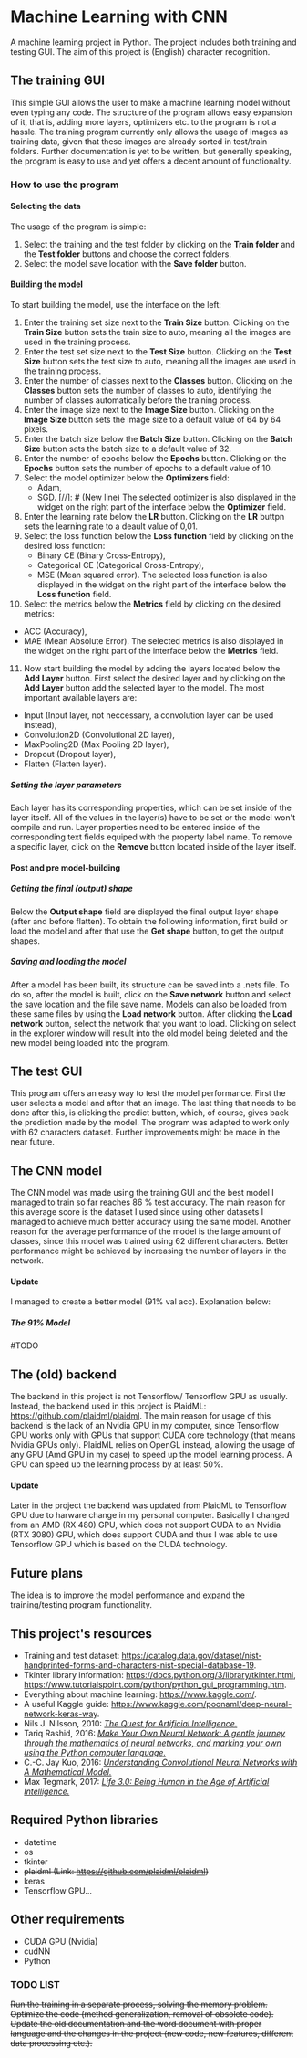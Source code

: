 # Machine Learning with CNN

A machine learning project in Python.
The project includes both training and testing GUI.
The aim of this project is (English) character recognition.

## The training GUI
This simple GUI allows the user to make a machine learning model without even typing any code.
The structure of the program allows easy expansion of it, that is, adding more layers, optimizers etc. to the program
is not a hassle. The training program currently only allows the usage of images as training data, given that these images
are already sorted in test/train folders. Further documentation is yet to be written, but generally speaking, the
program is easy to use and yet offers a decent amount of functionality.
### How to use the program
#### Selecting the data
The usage of the program is simple:
1. Select the training and the test folder by clicking on the **Train folder** and the **Test folder** buttons and choose the correct folders.
2. Select the model save location with the **Save folder** button.
#### Building the model
To start building the model, use the interface on the left:
1. Enter the training set size next to the **Train Size** button. Clicking on the **Train Size** button sets the train size to auto, meaning all the images are used in the training process.
2. Enter the test set size next to the **Test Size** button. Clicking on the **Test Size** button sets the test size to auto, meaning all the images are used in the training process.
3. Enter the number of classes next to the **Classes** button. Clicking on the **Classes** button sets the number of classes to auto, identifying the number of classes automatically before the training process.
4. Enter the image size next to the **Image Size** button. Clicking on the **Image Size** button sets the image size to a default value of 64 by 64 pixels.
5. Enter the batch size below the **Batch Size** button. Clicking on the **Batch Size** button sets the batch size to a default value of 32.
6. Enter the number of epochs below the **Epochs** button. Clicking on the **Epochs** button sets the number of epochs to a default value of 10.
7. Select the model optimizer below the **Optimizers** field:
   * Adam,
   * SGD.
[//]: # (New line)
   The selected optimizer is also displayed in the widget on the right part of the interface below the **Optimizer** field.
8. Enter the learning rate below the **LR** button. Clicking on the **LR** buttpn sets the learning rate to a deault value of 0,01.
9. Select the loss function below the **Loss function** field by clicking on the desired loss function:
   * Binary CE (Binary Cross-Entropy),
   * Categorical CE (Categorical Cross-Entropy),
   * MSE (Mean squared error).
   The selected loss function is also displayed in the widget on the right part of the interface below the **Loss function** field.
10. Select the metrics below the **Metrics** field by clicking on the desired metrics:
   * ACC (Accuracy),
   * MAE (Mean Absolute Error).
   The selected metrics is also displayed in the widget on the right part of the interface below the **Metrics** field.
11. Now start building the model by adding the layers located below the **Add Layer** button. First select the desired layer and by clicking on the **Add Layer** button add the selected layer to the model. The most important available layers are:
   * Input (Input layer, not neccessary, a convolution layer can be used instead),
   * Convolution2D (Convolutional 2D layer),
   * MaxPooling2D (Max Pooling 2D layer),
   * Dropout (Dropout layer),
   * Flatten (Flatten layer).
##### Setting the layer parameters
Each layer has its corresponding properties, which can be set inside of the layer itself. All of the values in the layer(s) have to be set or the model won't compile and run. Layer properties need to be entered inside of the corresponding text fields equiped with the property label name. To remove a specific layer, click on the **Remove** button located inside of the layer itself.
#### Post and pre model-building
##### Getting the final (output) shape
Below the **Output shape** field are displayed the final output layer shape (after and before flatten). To obtain the following information, first build or load the model and after that use the **Get shape** button, to get the output shapes.
##### Saving and loading the model
After a model has been built, its structure can be saved into a .nets file. To do so, after the model is built, click on the **Save network** button and select the save location and the file save name.
Models can also be loaded from these same files by using the **Load network** button. After clicking the **Load network** button, select the network that you want to load. Clicking on select in the explorer window will result into the old model being deleted and the new model being loaded into the program.
 

## The test GUI
This program offers an easy way to test the model performance. First the user selects a model and after that an
image. The last thing that needs to be done after this, is clicking the predict button, which, of course, gives back
the prediction made by the model. The program was adapted to work only with 62 characters dataset. Further improvements
might be made in the near future.

## The CNN model
The CNN model was made using the training GUI and the best model I managed to train so far reaches 86 % test accuracy.
The main reason for this average score is the dataset I used since using other datasets I managed to achieve much
better accuracy using the same model. Another reason for the average performance of the model is the large amount of
classes, since this model was trained using 62 different characters.
Better performance might be achieved by increasing the number of layers in the network.
#### Update 
I managed to create a better model (91% val acc). Explanation below:
##### The 91% Model
#TODO

## The (old) backend
The backend in this project is not Tensorflow/ Tensorflow GPU as usually. Instead, the backend used in this project is
PlaidML: https://github.com/plaidml/plaidml. The main reason for usage of this backend is the lack of an Nvidia GPU in 
my computer, since Tensorflow GPU works only with GPUs that support CUDA core technology (that means Nvidia GPUs only).
PlaidML relies on OpenGL instead, allowing the usage of any GPU (Amd GPU in my case) to speed up the model learning
process. A GPU can speed up the learning process by at least 50%.
#### Update
Later in the project the backend was updated from PlaidML to Tensorflow GPU due to harware change in my personal computer.
Basically I changed from an AMD (RX 480) GPU, which does not support CUDA to an Nvidia (RTX 3080) GPU, which does support
CUDA and thus I was able to use Tensorflow GPU which is based on the CUDA technology.

## Future plans
The idea is to improve the model performance and expand the training/testing program functionality.

## This project's resources
* Training and test dataset: 
https://catalog.data.gov/dataset/nist-handprinted-forms-and-characters-nist-special-database-19.
* Tkinter library information: https://docs.python.org/3/library/tkinter.html, 
https://www.tutorialspoint.com/python/python_gui_programming.htm.
* Everything about machine learning: https://www.kaggle.com/.
* A useful Kaggle guide: https://www.kaggle.com/poonaml/deep-neural-network-keras-way.
*  Nils J. Nilsson, 2010: <i/>[The Quest for Artificial Intelligence.](https://www.goodreads.com/book/show/7465939-the-quest-for-artificial-intelligence "Good reads")</i>
* Tariq Rashid, 2016: <i/>[Make Your Own Neural Network: A gentle journey through the mathematics of neural networks,
and marking your own using the Python computer language.](https://books.google.si/books/about/Make_Your_Own_Neural_Network.html?id=Zli_jwEACAAJ&source=kp_book_description&redir_esc=y "Google books")</i>
* C.-C. Jay Kuo, 2016: <i/>[Understanding Convolutional Neural Networks with A Mathematical Model.](https://arxiv.org/abs/1609.04112 "Arxiv")</i>
* Max Tegmark, 2017: <i/>[Life 3.0: Being Human in the Age of Artificial Intelligence.](https://www.goodreads.com/book/show/34272565-life-3-0 "Good reads")</i>

## Required Python libraries
* datetime
* os
* tkinter
* ~~plaidml (Link: https://github.com/plaidml/plaidml)~~
* keras
* Tensorflow GPU...

## Other requirements
* CUDA GPU (Nvidia)
* cudNN
* Python

### TODO LIST
~~Run the training in a separate process, solving the memory problem.~~
~~Optimize the code (method generalization, removal of obsolete code).~~
~~Update the old documentation and the word document with proper language and the changes in the project
(new code, new features, different data processing etc.).~~
